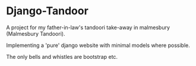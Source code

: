 # Django-Tandoor

A project for my father-in-law's tandoori take-away in malmesbury (Malmesbury Tandoori).

Implementing a 'pure' django website with minimal models where possible.

The only bells and whistles are bootstrap etc.

